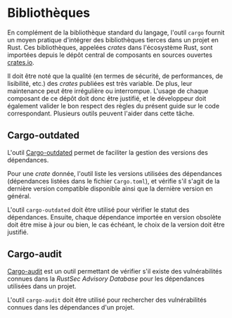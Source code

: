 # Bibliothèques

En complément de la bibliothèque standard du langage, l'outil `cargo` fournit un
moyen pratique d'intégrer des bibliothèques tierces dans un projet en Rust. Ces
bibliothèques, appelées *crates* dans l'écosystème Rust, sont importées depuis
le dépôt central de composants en sources ouvertes [crates.io](https://crates.io).

Il doit être noté que la qualité (en termes de sécurité, de performances, de
lisibilité, etc.) des *crates* publiées est très variable. De plus, leur
maintenance peut être irrégulière ou interrompue. L'usage de chaque composant
de ce dépôt doit donc être justifié, et le développeur doit également valider le
bon respect des règles du présent guide sur le code correspondant. Plusieurs
outils peuvent l'aider dans cette tâche.

## Cargo-outdated

L'outil [Cargo-outdated] permet de faciliter la gestion des versions des
dépendances.

Pour une *crate* donnée, l'outil liste les versions utilisées des dépendances
(dépendances listées dans le fichier `Cargo.toml`), et vérifie s'il s'agit de la
dernière version compatible disponible ainsi que la dernière version en général.

<div class="reco" id="LIBS-OUTDATED" type="Règle" title="Vérification des dépendances obsolètes (cargo-outdated)">

L'outil `cargo-outdated` doit être utilisé pour vérifier le statut des
dépendances. Ensuite, chaque dépendance importée en version obsolète doit
être mise à jour ou bien, le cas échéant, le choix de la version doit être
justifié.

</div>

[cargo-outdated]: https://github.com/kbknapp/cargo-outdated

## Cargo-audit

[Cargo-audit] est un outil permettant de vérifier s'il existe des vulnérabilités
connues dans la *RustSec Advisory Database* pour les dépendances utilisées dans
un projet.

<div class="reco" id="LIBS-AUDIT" type="Règle" title="Vérification des vulnérabilités connues pour les dépendances (cargo-audit)">

L'outil `cargo-audit` doit être utilisé pour rechercher des vulnérabilités
connues dans les dépendances d'un projet.

</div>

[cargo-audit]: https://github.com/RustSec/cargo-audit

<!-- ## Code *unsafe* dans les bibliothèques -->

<!--
<mark>TODO</mark>: les blocs de code `unsafe` sont discutés dans le chapitre 
suivant. Le développeur a besoin de s'assurer que ces types de blocs ne sont pas
mal utilisés dans les dépendances de son projet.
-->

<!--
<div class="reco" id="LIBS-UNSAFE" type="Recommandation" title="Vérification du code *unsafe* dans les dépendances">

<mark>TODO</mark>: vérifier qu'il n'y a pas de bloc `unsafe` dans les
dépendances (à l'aide d'un outil ?).

</div>
-->
